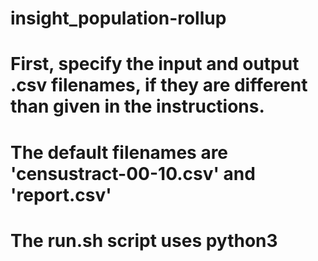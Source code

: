 # insight_population-rollup

# First, specify the input and output .csv filenames, if they are different than given in the instructions.
# The default filenames are 'censustract-00-10.csv' and 'report.csv'

# The run.sh script uses python3
